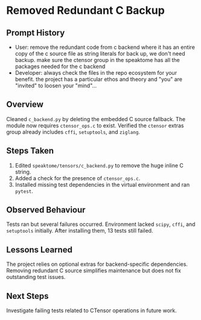 # Removed Redundant C Backup

## Prompt History
- User: remove the redundant code from c backend where it has an entire copy of the c source file as string literals for back up, we don't need backup. make sure the ctensor group in the speaktome has all the packages needed for the c backend
- Developer: always check the files in the repo ecosystem for your benefit. the project has a particular ethos and theory and "you" are "invited" to loosen your "mind"...

## Overview
Cleaned `c_backend.py` by deleting the embedded C source fallback. The module now requires `ctensor_ops.c` to exist. Verified the `ctensor` extras group already includes `cffi`, `setuptools`, and `ziglang`.

## Steps Taken
1. Edited `speaktome/tensors/c_backend.py` to remove the huge inline C string.
2. Added a check for the presence of `ctensor_ops.c`.
3. Installed missing test dependencies in the virtual environment and ran `pytest`.

## Observed Behaviour
Tests ran but several failures occurred. Environment lacked `scipy`, `cffi`, and `setuptools` initially. After installing them, 13 tests still failed.

## Lessons Learned
The project relies on optional extras for backend-specific dependencies. Removing redundant C source simplifies maintenance but does not fix outstanding test issues.

## Next Steps
Investigate failing tests related to CTensor operations in future work.
